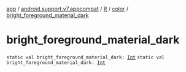 [app](../../../index.md) / [android.support.v7.appcompat](../../index.md) / [R](../index.md) / [color](index.md) / [bright_foreground_material_dark](./bright_foreground_material_dark.md)

# bright_foreground_material_dark

`static val bright_foreground_material_dark: `[`Int`](https://kotlinlang.org/api/latest/jvm/stdlib/kotlin/-int/index.html)
`static val bright_foreground_material_dark: `[`Int`](https://kotlinlang.org/api/latest/jvm/stdlib/kotlin/-int/index.html)
